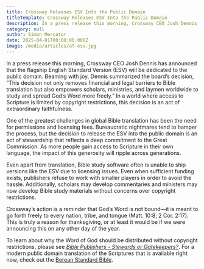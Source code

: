 ```yaml
---
title: Crossway Releases ESV Into the Public Domain
titleTemplate: Crossway Releases ESV Into the Public Domain
description: In a press release this morning, Crossway CEO Josh Dennis has announced that the flagship English Standard Version (ESV) will be dedicated to the public domain.
category: null
author: Simon Mercator
date: 2025-04-01T00:00:00.000Z
image: /media/articles/af-esv.jpg
---
```


In a press release this morning, Crossway CEO Josh Dennis has announced that the flagship English Standard Version (ESV) will be dedicated to the public domain. Beaming with joy, Dennis summarized the board’s decision, “This decision not only removes financial and legal barriers to Bible translation but also empowers scholars, ministries, and laymen worldwide to study and spread God’s Word more freely.” In a world where access to Scripture is limited by copyright restrictions, this decision is an act of extraordinary faithfulness.

One of the greatest challenges in global Bible translation has been the need for permissions and licensing fees. Bureaucratic nightmares tend to hamper the process, but the decision to release the ESV into the public domain is an act of stewardship that reflects a deep commitment to the Great Commission. As more people gain access to Scripture in their own language, the impact of this generosity will ripple across generations.

Even apart from translation, Bible study software often is unable to ship versions like the ESV due to licensing issues. Even when sufficient funding exists, publishers refuse to work with smaller players in order to avoid the hassle. Additionally, scholars may develop commentaries and ministers may now develop Bible study materials without concerns over copyright restrictions.

Crossway’s action is a reminder that God’s Word is not bound—it is meant to go forth freely to every nation, tribe, and tongue (Matt. 10:8; 2 Cor. 2:17). This is truly a reason for thanksgiving, or at least it would be if we were announcing this on any other day of the year.

To learn about why the Word of God should be distributed without copyright restrictions, please see _[Bible Publishers - Stewards or Gatekeepers?](https://sellingjesus.org/articles/bible-publishers)_. For a modern public domain translation of the Scriptures that is available right now, check out the [Berean Standard Bible](https://bsb.freely.giving/).
